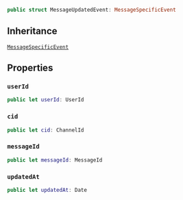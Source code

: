 
``` swift
public struct MessageUpdatedEvent: MessageSpecificEvent 
```

## Inheritance

[`MessageSpecificEvent`](/MessageSpecificEvent)

## Properties

### `userId`

``` swift
public let userId: UserId
```

### `cid`

``` swift
public let cid: ChannelId
```

### `messageId`

``` swift
public let messageId: MessageId
```

### `updatedAt`

``` swift
public let updatedAt: Date
```
